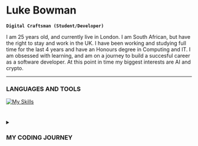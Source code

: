 # Luke Bowman

**`Digital Craftsman (Student/Developer)`**

I am 25 years old, and currently live in London. I am South African, but have the right to stay and work in the UK. I have been working and studying full time for the last 4 years and have an Honours degree in Computing and IT. I am obsessed with learning, and am on a journey to build a succesful career as a software developer. At this point in time my biggest interests are AI and crypto.

---


### LANGUAGES AND TOOLS

[![My Skills](https://skillicons.dev/icons?i=js,html,css,java,python,github,linkedin,vscode)](https://skillicons.dev)

#
<details>
 <summary><h3>MY CODING JOURNEY</h3></summary><br>

**`1ST YEAR`**

• Technologies in practice <br>
• Introduction to computing and technology 1 <br>
• Introduction to computing and technology 2 <br>
• Mathematics <br>

**`2ND YEAR`**

• Algorithms, data structures, and computability <br>
• Web technologies)<br>
• Managing IT <br>
• Object-oriented Java programming <br>

**`3RD YEAR`**

• Software Engineering<br>
• Web, mobile, and cloud technologies<br>
• Data management and analysis<br>
• The computing and IT project<br>
 
 **`CERTIFICATIONS`**
 
 • Microsoft Certified: Power Platform Fundamentals<br>
 • CodeAcademy: Blockchain with Python<br>
 • FreeCodeCamp: Responsive Web Design<br>
 • Cisco: Networking Essentials<br>
 • FreeCodeCamp: Front End Libraries<br>
 
</details>


<!---
LAWBowie/LAWBowie is a ✨ special ✨ repository because its `README.md` (this file) appears on your GitHub profile.
You can click the Preview link to take a look at your changes.
--->
